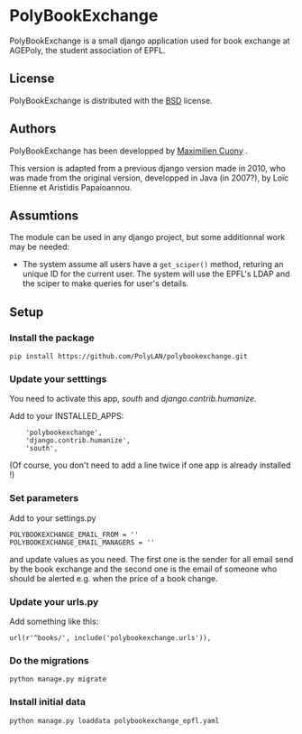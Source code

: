 PolyBookExchange
================

PolyBookExchange is a small django application used for book exchange at AGEPoly, the student association of EPFL.

## License

PolyBookExchange is distributed with the [BSD](http://opensource.org/licenses/BSD-2-Clause) license.

## Authors

PolyBookExchange has been developped by [Maximilien Cuony](https://github.com/the-glu) .

This version is adapted from a previous django version made in 2010, who was made from the original version, developped in Java (in 2007?), by Loïc Etienne et Aristidis Papaioannou.

## Assumtions

The module can be used in any django project, but some additionnal work may be needed:

* The system assume all users have a `get_sciper()` method, returing an unique ID for the current user. The system will use the EPFL's LDAP and the sciper to make queries for user's details.

## Setup

### Install the package

`pip install https://github.com/PolyLAN/polybookexchange.git`

### Update your setttings

You need to activate this app, _south_ and _django.contrib.humanize_.

Add to your INSTALLED_APPS:

```
    'polybookexchange',
    'django.contrib.humanize',
    'south',
```

(Of course, you don't need to add a line twice if one app is already installed !)


### Set parameters

Add to your settings.py

```
POLYBOOKEXCHANGE_EMAIL_FROM = ''
POLYBOOKEXCHANGE_EMAIL_MANAGERS = ''
```

and update values as you need. The first one is the sender for all email send by the book exchange and the second one is the email of someone who should be alerted e.g. when the price of a book change.

### Update your urls.py

Add something like this:

`url(r'^books/', include('polybookexchange.urls')),`

### Do the migrations

`python manage.py migrate`

### Install initial data

`python manage.py loaddata polybookexchange_epfl.yaml`
